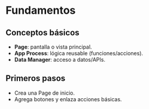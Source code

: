 # Fundamentos

## Conceptos básicos
- **Page**: pantalla o vista principal.
- **App Process**: lógica reusable (funciones/acciones).
- **Data Manager**: acceso a datos/APIs.

## Primeros pasos
- Crea una Page de inicio.
- Agrega botones y enlaza acciones básicas.